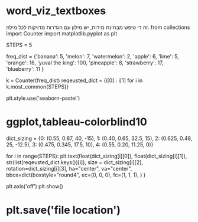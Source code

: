 # word_viz_textboxes
זה די טיפש מבחינת מידות, יש מילון עם הגדרות מדויקות לכל מילה.
from collections import Counter 
import matplotlib.pyplot as plt

STEPS = 5

freq_dist = {'banana': 5,
             'melon': 7,
             'watermelon': 2,
             'apple': 6,
             'lime': 5,
             'orange': 16,
             'yuval the king': 100,
             'pineapple': 8,
             'strawberry': 17,
             'blueberry': 11
             }

k = Counter(freq_dist)
reqeusted_dict = {i[0] : i[1] for i in k.most_common(STEPS)}

plt.style.use('seaborn-pastel')

# ggplot,tableau-colorblind10

dict_sizing = {0: (0.55, 0.87, 40, -15),
               1: (0.40, 0.65, 32.5, 15),
               2: (0.625, 0.48, 25, -12.5),
               3: (0.475, 0.345, 17.5, 10),
               4: (0.55, 0.20, 11.25, 0)}

for i in range(STEPS):
    plt.text(float(dict_sizing[i][0]), float(dict_sizing[i][1]),
             str(list(reqeusted_dict.keys())[i]),
             size = dict_sizing[i][2], rotation=dict_sizing[i][3],
             ha="center", va="center",
             bbox=dict(boxstyle="round4",
                   ec=(0, 0, 0),
                   fc=(1, 1, 1),
                   )
         )
    
plt.axis('off')
plt.show()

# plt.save('file location')
